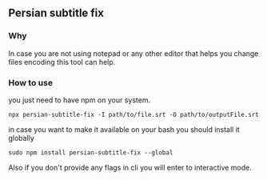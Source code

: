 ## Persian subtitle fix
### Why
In case you are not using notepad or any other editor that helps you change files encoding this tool can help.
### How to use
you just need to have npm on your system.
```shell
npx persian-subtitle-fix -I path/to/file.srt -O path/to/outputFile.srt
```

in case you want to make it available on your bash you should install it globally

```shell
sudo npm install persian-subtitle-fix --global
```

Also if you don't provide any flags in cli you will enter to interactive mode.

